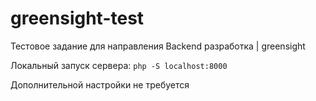 # greensight-test
Тестовое задание для направления Backend разработка | greensight

Локальный запуск сервера:
`php -S localhost:8000`

Дополнительной настройки не требуется